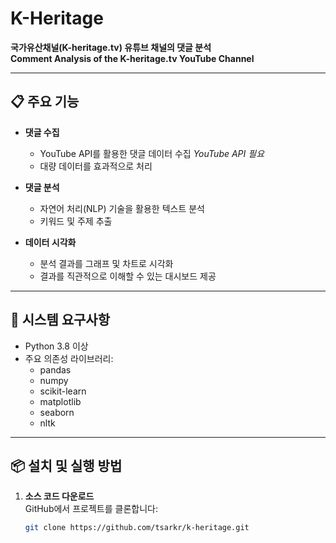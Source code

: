 # K-Heritage

**국가유산채널(K-heritage.tv) 유튜브 채널의 댓글 분석**  
**Comment Analysis of the K-heritage.tv YouTube Channel**

---

## 📋 주요 기능
- **댓글 수집**
  - YouTube API를 활용한 댓글 데이터 수집
  *YouTube API 필요*
  - 대량 데이터를 효과적으로 처리

- **댓글 분석**
  - 자연어 처리(NLP) 기술을 활용한 텍스트 분석
  - 키워드 및 주제 추출

- **데이터 시각화**
  - 분석 결과를 그래프 및 차트로 시각화
  - 결과를 직관적으로 이해할 수 있는 대시보드 제공

---

## 🔧 시스템 요구사항
- Python 3.8 이상
- 주요 의존성 라이브러리:
  - pandas
  - numpy
  - scikit-learn
  - matplotlib
  - seaborn
  - nltk

---

## 📦 설치 및 실행 방법
1. **소스 코드 다운로드**  
   GitHub에서 프로젝트를 클론합니다:
   ```bash
   git clone https://github.com/tsarkr/k-heritage.git